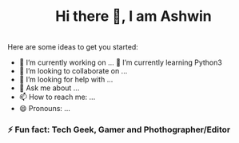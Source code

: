 <h1 align="center"> Hi there 👋, I am Ashwin </h1>

\
Here are some ideas to get you started:

- 🔭 I’m currently working on ...
 🌱 I’m currently learning Python3
- 👯 I’m looking to collaborate on ...
- 🤔 I’m looking for help with ...
- 💬 Ask me about ...
- 📫 How to reach me: ...
- 😄 Pronouns: ...
### ⚡ Fun fact: Tech Geek, Gamer and Phothographer/Editor
